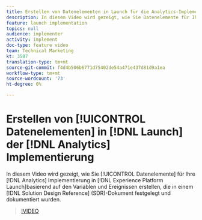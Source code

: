 ```yaml
---
title: Erstellen von Datenelementen in Launch für die Analytics-Implementierung
description: In diesem Video wird gezeigt, wie Sie Datenelemente für Ihre Analytics-Implementierung in Launch erstellen, basierend auf den Variablen und Ereignissen, die in einem Dokument zur Lösungsdesignreferenz (SDR) festgelegt und dokumentiert wurden.
feature: launch implementation
topics: null
audience: implementer
activity: implement
doc-type: feature video
team: Technical Marketing
kt: 3587
translation-type: tm+mt
source-git-commit: f4d4b506b6771d75402de54a471e437d81d9a1ea
workflow-type: tm+mt
source-wordcount: '73'
ht-degree: 0%

---
```



# Erstellen von [!UICONTROL Datenelementen] in [!DNL Launch] der [!DNL Analytics] Implementierung

In diesem Video wird gezeigt, wie Sie [!UICONTROL Datenelemente] für Ihre [!DNL Analytics] Implementierung in [!DNL Experience Platform Launch]basierend auf den Variablen und Ereignissen erstellen, die in einem [!DNL Solution Design Reference] (SDR)-Dokument festgelegt und dokumentiert wurden.

>[!VIDEO](https://video.tv.adobe.com/v/28760/?quality=12)
